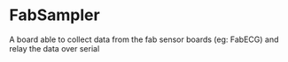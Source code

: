 FabSampler
==========

A board able to collect data from the fab sensor boards (eg: FabECG) and relay the data over serial
